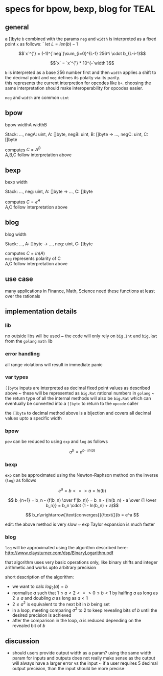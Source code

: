 # specs for bpow, bexp, blog for TEAL

## general

a []byte `b` combined with the params `neg` and `width` is interpreted as a fixed point `x` as follows:
`
let $L = len(b) - 1$

$$`x`^{'} = (-1)^{`neg`}\sum_{i=0}^{L-1} 256^i \cdot b_{L-i-1}$$

$$`x` = `x`^{'} * 10^{-`width`}$$

`b` is interpreted as a base 256 number first and then `width` applies a shift to the decimal point and `neg` defines its polaity via its parity.    
this represents the current interpretion for opcodes like `b+`. choosing the same interpretation should make interoperability for opcodes easier.

`neg` and `width` are common `uint`

## bpow

bpow widthA widthB

Stack: ..., negA: uint, A: []byte, negB: uint, B: []byte → ..., negC: uint, C: []byte

computes $C=A^B$  
A,B,C follow interpretation above

## bexp

bexp width

Stack: ..., neg: uint, A: []byte → ..., C: []byte

computes $C = e^A$  
A,C follow interpretation above

## blog

blog width

Stack: ..., A: []byte → ..., neg: uint, C: []byte

computes $C = ln(A)$  
`neg` represents polarity of C  
A,C follow interpretation above


## use case

many applications in Finance, Math, Science need these functions at least over the rationals

## implementation details

### lib

no outside libs will be used ~ the code will only rely on `big.Int` and `big.Rat` from the `golang` `math` lib

### error handling

all range violations will result in immediate panic

### var types

`[]byte` inputs are interpreted as decimal fixed point values as described above ~ these will be represented as `big.Rat` rational numbers in `golang` ~ the return type of all the internal methods will also be `big.Rat` which can eventually be converted into a `[]byte` to return to the `opcode` caller

the `[]byte` to decimal method above is a bijection and covers all decimal values upto a specific width

### bpow

`pow` can be reduced to using `exp` and `log` as follows

$$ a^b = e^{b \cdot ln(a)} $$

### bexp

`exp` can be approximated using the Newton-Raphson method on the inverse (`log`) as follows

$$ e^a = b <=> a = ln(b) $$

$$ b_{n+1} = b_n - {f(b_n) \over f'(b_n)} = b_n - {ln(b_n) - a \over {1 \over b_n}} = b_n \cdot (1 - ln(b_n) + a)$$

$$ b_n\xrightarrow[\text{converges}]{\text{}}b = e^a $$

edit: the above method is very slow ~ exp Taylor expansion is much faster

### blog

`log` will be approximated using the algorithm described here: http://www.claysturner.com/dsp/BinaryLogarithm.pdf

that algorithm uses very basic operations only, like binary shifts and integer arithmetic and works upto arbitrary precision

short description of the algorithm:

- we want to calc $log_2(a) = b$
- normalise $a$ such that $1 \le a < 2 <=> 0 \le b < 1$ by halfing $a$ as long as $2 \le a$ and doubling $a$ as long as $a < 1$
- $2 \le a^2$ is equivalent to the next bit in $b$ being set
- in a loop, meeting comparing $a^2$ to 2 to keep revealing bits of $b$ until the desired precision is achieved
- after the comparison in the loop, $a$ is reduced depending on the revealed bit of $b$

## discussion

- should users provide output width as a param? using the same width param for inputs and outputs does not really make sense as the output will always have a larger error vs the input ~ if a user requires 5 decimal output precision, than the input should be more precise
